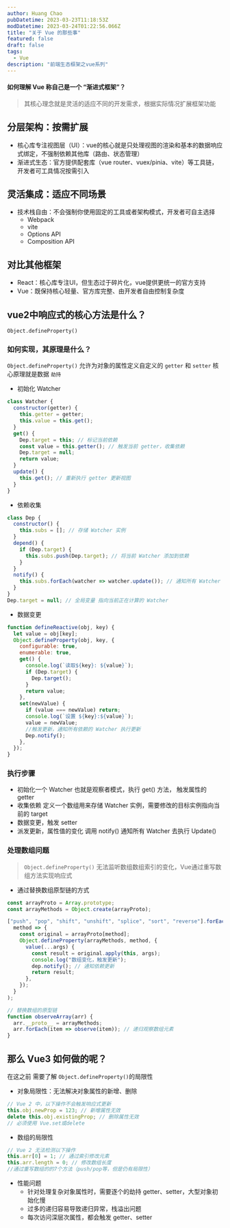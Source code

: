 ```yaml
---
author: Huang Chao
pubDatetime: 2023-03-23T11:18:53Z
modDatetime: 2023-03-24T01:22:56.066Z
title: "关于 Vue 的那些事"
featured: false
draft: false
tags:
  - Vue
description: "前端生态框架之vue系列"
---
```


#### 如何理解 Vue 称自己是一个 “渐进式框架”？

> 其核心理念就是灵活的适应不同的开发需求，根据实际情况扩展框架功能

## 分层架构：按需扩展

- 核心库专注视图层（UI）：vue的核心就是只处理视图的渲染和基本的数据响应式绑定，不强制依赖其他库（路由、状态管理）
- 渐进式生态：官方提供配套库（vue router、vuex/pinia、vite）等工具链，开发者可工具情况按需引入

## 灵活集成：适应不同场景

- 技术栈自由：不会强制你使用固定的工具或者架构模式，开发者可自主选择
  - Webpack
  - vite
  - Options API
  - Composition API

## 对比其他框架

- React：核心库专注UI，但生态过于碎片化，vue提供更统一的官方支持
- Vue：既保持核心轻量、官方库完整、由开发者自由控制复杂度

## vue2中响应式的核心方法是什么？

`Object.defineProperty()`

### 如何实现，其原理是什么？

`Object.defineProperty()` 允许为对象的属性定义自定义的 `getter` 和 `setter` 核心原理就是数据 `劫持`

- 初始化 Watcher

```js
class Watcher {
  constructor(getter) {
    this.getter = getter;
    this.value = this.get();
  }
  get() {
    Dep.target = this; // 标记当前依赖
    const value = this.getter(); // 触发当前 getter，收集依赖
    Dep.target = null;
    return value;
  }
  update() {
    this.get(); // 重新执行 getter 更新视图
  }
}
```

- 依赖收集

```js
class Dep {
  constructor() {
    this.subs = []; // 存储 Watcher 实例
  }
  depend() {
    if (Dep.target) {
      this.subs.push(Dep.target); // 将当前 Watcher 添加到依赖
    }
  }
  notify() {
    this.subs.forEach(watcher => watcher.update()); // 通知所有 Watcher 更新
  }
}
Dep.target = null; // 全局变量 指向当前正在计算的 Watcher
```

- 数据变更

```js
function defineReactive(obj, key) {
  let value = obj[key];
  Object.defineProperty(obj, key, {
    configurable: true,
    enumerable: true,
    get() {
      console.log(`读取${key}: ${value}`);
      if (Dep.target) {
        Dep.target();
      }
      return value;
    },
    set(newValue) {
      if (value === newValue) return;
      console.log(`设置 ${key}:${value}`);
      value = newValue;
      //触发更新，通知所有依赖的 Watcher 执行更新
      Dep.notify();
    },
  });
}
```

### 执行步骤

- 初始化一个 Watcher 也就是观察者模式，执行 get() 方法， 触发属性的 getter
- 收集依赖 定义一个数组用来存储 Watcher 实例，需要修改的目标实例指向当前的 target
- 数据变更，触发 setter
- 派发更新，属性值的变化 调用 notify() 通知所有 Watcher 去执行 Update()

### 处理数组问题

> `Object.defineProperty()` 无法监听数组数组索引的变化，Vue通过重写数组方法实现响应式

- 通过替换数组原型链的方式

```js
const arrayProto = Array.prototype;
const arrayMethods = Object.create(arrayProto);

["push", "pop", "shift", "unshift", "splice", "sort", "reverse"].forEach(
  method => {
    const original = arrayProto[method];
    Object.defineProperty(arrayMethods, method, {
      value(...args) {
        const result = original.apply(this, args);
        console.log("数组变化，触发更新");
        dep.notify(); // 通知依赖更新
        return result;
      },
    });
  }
);

// 替换数组的原型链
function observeArray(arr) {
  arr.__proto__ = arrayMethods;
  arr.forEach(item => observe(item)); // 递归观察数组元素
}
```

## 那么 Vue3 如何做的呢？

在这之前 需要了解 `Object.defineProperty()`的局限性

- 对象局限性：无法解决对象属性的新增、删除

```js
// Vue 2 中，以下操作不会触发响应式更新
this.obj.newProp = 123; // 新增属性无效
delete this.obj.existingProp; // 删除属性无效
// 必须使用 Vue.set或delete
```

- 数组的局限性

```js
// Vue 2 无法检测以下操作
this.arr[0] = 1; // 通过索引修改元素
this.arr.length = 0; // 修改数组长度
//通过重写数组的的7个方法（push/pop等，但是仍有局限性）
```

- 性能问题
  - 针对处理复杂对象属性时，需要逐个的劫持 getter、setter，大型对象初始化慢
  - 过多的递归容易导致递归异常，栈溢出问题
  - 每次访问深层次属性，都会触发 getter、setter
